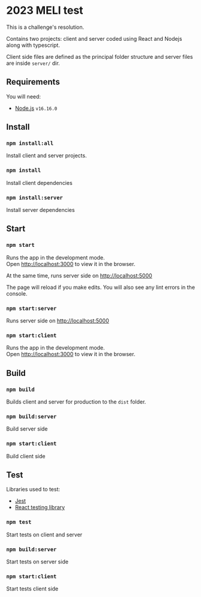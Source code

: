 # 2023 MELI test

This is a challenge's resolution.

Contains two projects: client and server coded using React and Nodejs along with typescript.

Client side files are defined as the principal folder structure and server files are inside `server/` dir.

## Requirements

You will need: 
- [Node.js](https://nodejs.org/es/) `v16.16.0`

## Install

### `npm install:all`

Install client and server projects.

### `npm install`

Install client dependencies

### `npm install:server`

Install server dependencies

## Start

### `npm start`

Runs the app in the development mode.\
Open [http://localhost:3000](http://localhost:3000) to view it in the browser.

At the same time, runs server side on [http://localhost:5000](http://localhost:5000)

The page will reload if you make edits.
You will also see any lint errors in the console.

### `npm start:server`

Runs server side on [http://localhost:5000](http://localhost:5000)

### `npm start:client`

Runs the app in the development mode.\
Open [http://localhost:3000](http://localhost:3000) to view it in the browser.

## Build

### `npm build`

Builds client and server for production to the `dist` folder.

### `npm build:server`

Build server side

### `npm start:client`

Build client side

## Test

Libraries used to test:

- [Jest](https://jestjs.io/)
- [React testing library](https://testing-library.com/)

### `npm test`

Start tests on client and server

### `npm build:server`

Start tests on server side

### `npm start:client`

Start tests client side
